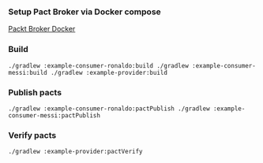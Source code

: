### Setup Pact Broker via Docker compose
[Packt Broker Docker](https://github.com/pact-foundation/pact-broker-docker)

### Build
`./gradlew :example-consumer-ronaldo:build
./gradlew :example-consumer-messi:build
./gradlew :example-provider:build`

### Publish pacts
`./gradlew :example-consumer-ronaldo:pactPublish
./gradlew :example-consumer-messi:pactPublish`

### Verify pacts
`./gradlew :example-provider:pactVerify`